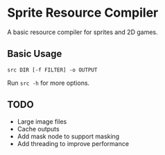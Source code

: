 # Sprite Resource Compiler
A basic resource compiler for sprites and 2D games.

## Basic Usage

    src DIR [-f FILTER] -o OUTPUT

Run `src -h` for more options.

## TODO
 * Large image files
 * Cache outputs
 * Add mask node to support masking
 * Add threading to improve performance
